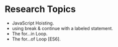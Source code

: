 # Research Topics 

* JavaScript Hoisting.
* using break & continue with a labeled statement.
* The for...in Loop.
* The for...of Loop [ES6].
